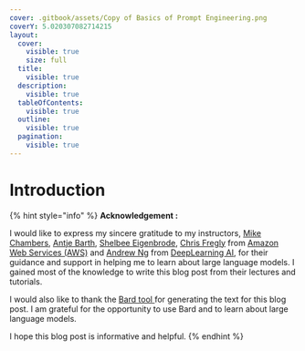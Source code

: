 ```yaml
---
cover: .gitbook/assets/Copy of Basics of Prompt Engineering.png
coverY: 5.020307082714215
layout:
  cover:
    visible: true
    size: full
  title:
    visible: true
  description:
    visible: true
  tableOfContents:
    visible: true
  outline:
    visible: true
  pagination:
    visible: true
---
```


# Introduction



{% hint style="info" %}
**Acknowledgement :**&#x20;

I would like to express my sincere gratitude to my instructors,  [Mike Chambers](https://www.linkedin.com/in/ACoAAAOBotwBjlI40oiyebPckX9cPG5K31TmJKc), [Antje Barth](https://www.linkedin.com/in/ACoAABl81U8BtWmVIZW5HeJ5XorSpuvUZjm\_Yyw), [Shelbee Eigenbrode](https://www.linkedin.com/in/ACoAAALlJFoBAOFBo-DGHYJ08UR9THOOaSOo-HE), [Chris Fregly](https://www.linkedin.com/in/ACoAAABTnPcBMVZJE2bhAShwKzrLwwUqN\_nIjFs) from [Amazon Web Services (AWS)](https://www.linkedin.com/company/amazon-web-services/) and [Andrew Ng](https://www.linkedin.com/in/andrewyng/) from [DeepLearning AI](https://www.deeplearning.ai/), for their guidance and support in helping me to learn about large language models. I gained most of the knowledge to write this blog post from their lectures and tutorials.

I would also like to thank the [Bard tool ](https://bard.google.com/)for generating the text for this blog post. I am grateful for the opportunity to use Bard and to learn about large language models.



I hope this blog post is informative and helpful.
{% endhint %}
